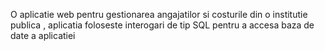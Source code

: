 O aplicatie web pentru gestionarea angajatilor si costurile din o institutie publica , aplicatia foloseste interogari de tip SQL pentru a accesa baza de date a aplicatiei
